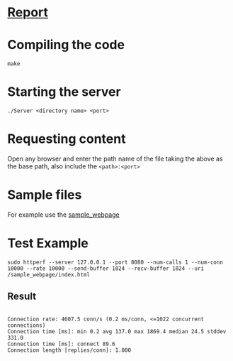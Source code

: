 # [Report](../master/FinalReport.pdf)
# Compiling the code
``` make ```

# Starting the server
``` ./Server <directory name> <port> ```

# Requesting content
Open any browser and enter the path name of the file taking the above <directory name> as the base path, also include the <port>
``` <path>:<port> ```

# Sample files
For example use the [sample_webpage](../master/sample_webpage)

# Test Example

``` sudo httperf --server 127.0.0.1 --port 8080 --num-calls 1 --num-conn 10000 --rate 10000 --send-buffer 1024 --recv-buffer 1024 --uri /sample_webpage/index.html ```

## Result
``` Total: connections 8649 requests 8649 replies 8649 test-duration 1.877 s

Connection rate: 4607.5 conn/s (0.2 ms/conn, <=1022 concurrent connections)
Connection time [ms]: min 0.2 avg 137.0 max 1869.4 median 24.5 stddev 331.0
Connection time [ms]: connect 89.6
Connection length [replies/conn]: 1.000
```
